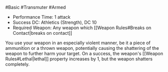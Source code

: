 #Basic #Transmuter #Armed
 
- Performance Time: 1 attack
- Success DC: Athletics (Strength), DC 10
- Required Weapon: Any weapon which [[Weapon Rules#Breaks on Contact|breaks on contact]]
 
You use your weapon in an especially violent manner, be it a piece of ammunition or a thrown weapon, potentially causing the shattering of the weapon to further harm your target. On a success, the weapon's [[Weapon Rules#Lethal|lethal]] property increases by 1, but the weapon shatters completely.